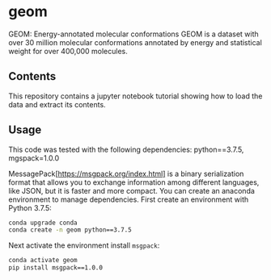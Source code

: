 # geom
GEOM: Energy-annotated molecular conformations
GEOM is a dataset with over 30 million molecular conformations annotated by energy and statistical weight for over 400,000 molecules. 

## Contents
This repository contains a jupyter notebook tutorial showing how to load the data and extract its contents.   

## Usage
This code was tested with the following dependencies:
python==3.7.5,
mgspack=1.0.0

MessagePack[https://msgpack.org/index.html] is a binary serialization format that allows you to exchange information among different languages, like JSON, but it is faster and more compact. You can create an anaconda environment to manage dependencies. First create an environment with Python 3.7.5:
```bash
conda upgrade conda
conda create -n geom python==3.7.5
```
Next activate the environment install `msgpack`:
```bash
conda activate geom
pip install msgpack==1.0.0
```

